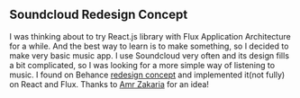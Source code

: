 ## Soundcloud Redesign Concept
I was thinking about to try React.js library with Flux Application Architecture for a while. And the best way to learn is to make something, so I decided to make very basic music app. I use Soundcloud very often and its design fills a bit complicated, so I was looking for a more simple way of listening to music.
I found on Behance [redesign concept](https://www.behance.net/gallery/25823627/Simpler-Soundcloud-Redesign-Concept) and implemented it(not fully) on React and Flux.
Thanks to [Amr Zakaria](https://www.behance.net/AmrZakaria) for an idea! 
